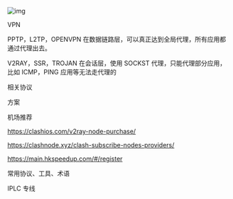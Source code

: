 ![img](https://pic4.zhimg.com/v2-33316d44a63e60a878876de8fe320bcb_r.jpg)

VPN

PPTP，L2TP，OPENVPN 在数据链路层，可以真正达到全局代理，所有应用都通过代理出去。

V2RAY，SSR，TROJAN 在会话层，使用 SOCKST 代理，只能代理部分应用，比如 ICMP，PING 应用等无法走代理的

相关协议



方案





机场推荐

https://clashios.com/v2ray-node-purchase/

https://clashnode.xyz/clash-subscribe-nodes-providers/

https://main.hkspeedup.com/#/register



常用协议、工具、术语

IPLC 专线